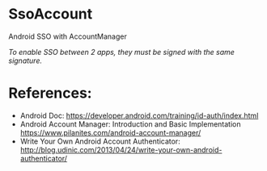 # SsoAccount
Android SSO with AccountManager

*To enable SSO between 2 apps, they must be signed with the same signature.*

# References:
+ Android Doc:
https://developer.android.com/training/id-auth/index.html
+ Android Account Manager: Introduction and Basic Implementation
https://www.pilanites.com/android-account-manager/
+ Write Your Own Android Account Authenticator:
http://blog.udinic.com/2013/04/24/write-your-own-android-authenticator/
